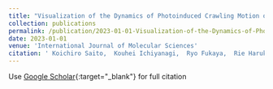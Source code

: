 ```yaml
---
title: "Visualization of the Dynamics of Photoinduced Crawling Motion of 4- ( Methylamino ) Azobenzene Crystals via Diffracted X-ray Tracking"
collection: publications
permalink: /publication/2023-01-01-Visualization-of-the-Dynamics-of-Photoinduced-Crawling-Motion-of-4-Methylamino-Azobenzene-Crystals-via-Diffracted-X-ray-Tracking
date: 2023-01-01
venue: 'International Journal of Molecular Sciences'
citation: ' Koichiro Saito,  Kouhei Ichiyanagi,  Ryo Fukaya,  Rie Haruki,  Shunsuke Nozawa,  Daisuke Sasaki,  Tatsuya Arai,  Yuji Sasaki,  <ins>K. Mcgehee</ins>,  Makoto Saikawa,  Minghao Gao,  Zhichao Wei,  Dennis Kwaria,  Yasuo Norikane, &quot;Visualization of the Dynamics of Photoinduced Crawling Motion of 4- ( Methylamino ) Azobenzene Crystals via Diffracted X-ray Tracking.&quot; International Journal of Molecular Sciences, 2023.'
---
```

Use [Google Scholar](https://scholar.google.com/scholar?q=Visualization+of+the+Dynamics+of+Photoinduced+Crawling+Motion+of+4++(+Methylamino+)+Azobenzene+Crystals+via+Diffracted+X+ray+Tracking){:target="_blank"} for full citation